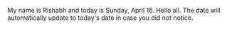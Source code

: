 My name is Rishabh and today is Sunday, April 16. Hello all. The date will automatically update to today's date in case you did not notice.
